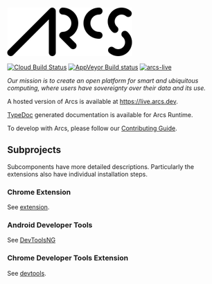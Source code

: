![Arcs](docs/logo.png)

[![Cloud Build Status](https://storage.googleapis.com/arcs-github-gcb-badges/builds/arcs/branches/master.svg)](https://console.cloud.google.com/cloud-build/builds?query=trigger_id%3D%22bdf768b5-8901-43e5-814c-f3adffff2eab%22&project=arcs-265404)
[![AppVeyor Build status](https://ci.appveyor.com/api/projects/status/rswlpkq2vtp9cns0/branch/master?svg=true)](https://ci.appveyor.com/project/arcs/arcs-3i77k/branch/master)
[![arcs-live](https://github.com/PolymerLabs/arcs/workflows/arcs-live/badge.svg)](https://github.com/PolymerLabs/arcs/actions?query=workflow%3Aarcs-live)

_Our mission is to create an open platform for smart and ubiquitous computing, where users have sovereignty over their data and its use._

A hosted version of Arcs is available at https://live.arcs.dev.

[TypeDoc](https://live.arcs.dev/dist/apidocs/) generated documentation is available for Arcs Runtime.

To develop with Arcs, please follow  our [Contributing Guide](CONTRIBUTING.md).

## Subprojects

Subcomponents have more detailed descriptions. Particularly the extensions
also have individual installation steps.

### Chrome Extension

See [extension](extension/README.md).

### Android Developer Tools

See [DevToolsNG](devtoolsNG/README.md)

### Chrome Developer Tools Extension

See [devtools](devtools/README.md).


